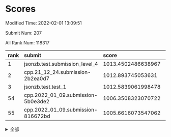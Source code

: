 # Scores

Modified Time: 2022-02-01 13:09:51

Submit Num: 207

All Rank Num: 118317

| rank |               submit               |       score        |       sigma        | pk_num |
| :--- | :--------------------------------- | :----------------- | :----------------- | :----- |
| 1    | jsonzb.test.submission_level_4     | 1013.4502486638967 | 0.7988899079422696 | 2281   |
| 2    | cpp.21_12_24.submission-2b2ea0d7   | 1012.893745053631  | 0.7955970937945248 | 2290   |
| 3    | jsonzb.test.test_1                 | 1012.5839061998478 | 0.8045672462262164 | 2286   |
| 54   | cpp.2022_01_09.submission-5b0e3de2 | 1006.3508323070722 | 0.72527425037368   | 2284   |
| 55   | cpp.2022_01_09.submission-816672bd | 1005.6616073547062 | 0.7299293216008796 | 2289   |


<details>
<summary>全部</summary>

| rank |                 submit                 |       score        |       sigma        | pk_num |
| :--- | :------------------------------------- | :----------------- | :----------------- | :----- |
| 1    | jsonzb.test.submission_level_4         | 1013.4502486638967 | 0.7988899079422696 | 2281   |
| 2    | cpp.21_12_24.submission-2b2ea0d7       | 1012.893745053631  | 0.7955970937945248 | 2290   |
| 3    | jsonzb.test.test_1                     | 1012.5839061998478 | 0.8045672462262164 | 2286   |
| 4    | gobigger.level_3.submission_level_3_2  | 1011.8715616058772 | 0.7808755817141347 | 2287   |
| 5    | gobigger.level_3.submission_level_3_25 | 1011.7014108275097 | 0.776515039156585  | 2289   |
| 6    | gobigger.level_3.submission_level_3_35 | 1011.3999100969967 | 0.7777539734456214 | 2286   |
| 7    | gobigger.level_3.submission_level_3_18 | 1011.3363220927688 | 0.7749388954351977 | 2289   |
| 8    | gobigger.level_3.submission_level_3_0  | 1011.1708092765673 | 0.7805723360875797 | 2287   |
| 9    | gobigger.level_3.submission_level_3_14 | 1010.9368272364196 | 0.7721709342794224 | 2287   |
| 10   | gobigger.level_3.submission_level_3_6  | 1010.8807458635703 | 0.7438421179459547 | 2286   |
| 11   | gobigger.level_3.submission_level_3_42 | 1010.8366245808696 | 0.7631463211592877 | 2281   |
| 12   | gobigger.level_3.submission_level_3_31 | 1010.761052950495  | 0.7712174649217619 | 2289   |
| 13   | gobigger.level_3.submission_level_3_23 | 1010.7341043850606 | 0.7868821720274826 | 2286   |
| 14   | gobigger.level_3.submission_level_3_36 | 1010.4484361726348 | 0.7660463729169987 | 2286   |
| 15   | gobigger.level_3.submission_level_3_29 | 1010.421717009541  | 0.7650417858603766 | 2287   |
| 16   | gobigger.level_3.submission_level_3_26 | 1010.3663538687392 | 0.7769068510578773 | 2286   |
| 17   | gobigger.level_3.submission_level_3_39 | 1010.358682117469  | 0.7593637666857318 | 2285   |
| 18   | gobigger.level_3.submission_level_3_1  | 1010.3218355831121 | 0.7616195391539506 | 2285   |
| 19   | gobigger.level_3.submission_level_3_40 | 1010.3012687948432 | 0.7474899875139995 | 2285   |
| 20   | gobigger.level_3.submission_level_3_37 | 1010.2926836522781 | 0.7585377005534172 | 2283   |
| 21   | gobigger.level_3.submission_level_3_9  | 1010.2645976117299 | 0.7635423802397606 | 2283   |
| 22   | gobigger.level_3.submission_level_3_49 | 1010.2393928837814 | 0.7827015753766516 | 2290   |
| 23   | gobigger.level_3.submission_level_3_16 | 1010.1769872730713 | 0.747959055255556  | 2294   |
| 24   | gobigger.level_3.submission_level_3_44 | 1010.1122379350769 | 0.7525122296063789 | 2289   |
| 25   | gobigger.level_3.submission_level_3_45 | 1010.0835022982282 | 0.7837010610242665 | 2284   |
| 26   | gobigger.level_3.submission_level_3_10 | 1010.0131621912284 | 0.7482845206839154 | 2287   |
| 27   | gobigger.level_3.submission_level_3_7  | 1009.9573845713363 | 0.7528004226937478 | 2288   |
| 28   | gobigger.level_3.submission_level_3_48 | 1009.9565180722707 | 0.7545153545683495 | 2283   |
| 29   | gobigger.level_3.submission_level_3_38 | 1009.9181348933138 | 0.7648454779776657 | 2288   |
| 30   | gobigger.level_3.submission_level_3_15 | 1009.9056921178793 | 0.7412517521253136 | 2283   |
| 31   | gobigger.level_3.submission_level_3_33 | 1009.8528219851864 | 0.7394457813512679 | 2290   |
| 32   | gobigger.level_3.submission_level_3_30 | 1009.8464571565023 | 0.7506703306329555 | 2284   |
| 33   | gobigger.level_3.submission_level_3_11 | 1009.7709877275124 | 0.7662565959952123 | 2287   |
| 34   | gobigger.level_3.submission_level_3_43 | 1009.691559498135  | 0.767556114067501  | 2283   |
| 35   | gobigger.level_3.submission_level_3_3  | 1009.6465208660428 | 0.7506453833832222 | 2290   |
| 36   | gobigger.level_3.submission_level_3_17 | 1009.6301812687193 | 0.7484786016804515 | 2287   |
| 37   | gobigger.level_3.submission_level_3_24 | 1009.590231055324  | 0.7531688352829555 | 2282   |
| 38   | gobigger.level_3.submission_level_3_20 | 1009.4791026344618 | 0.7560269996643963 | 2286   |
| 39   | gobigger.level_3.submission_level_3_5  | 1009.4763873315725 | 0.7494768413917028 | 2289   |
| 40   | gobigger.level_3.submission_level_3_41 | 1009.4510951249142 | 0.761807377719122  | 2286   |
| 41   | gobigger.level_3.submission_level_3_22 | 1009.4481227316737 | 0.7566763698713    | 2289   |
| 42   | gobigger.level_3.submission_level_3_34 | 1009.3098075815938 | 0.7509964107716779 | 2281   |
| 43   | gobigger.level_3.submission_level_3_19 | 1009.237258207119  | 0.7479308360222915 | 2284   |
| 44   | gobigger.level_3.submission_level_3_12 | 1009.1479896323541 | 0.7327702690180089 | 2291   |
| 45   | gobigger.level_3.submission_level_3_13 | 1008.9999751093827 | 0.76758215167102   | 2291   |
| 46   | gobigger.level_3.submission_level_3_46 | 1008.9957857254668 | 0.7591122269788529 | 2281   |
| 47   | gobigger.level_3.submission_level_3_47 | 1008.98948119456   | 0.7240059424689109 | 2284   |
| 48   | gobigger.level_3.submission_level_3_32 | 1008.9250843119204 | 0.76859259845459   | 2286   |
| 49   | gobigger.level_3.submission_level_3_8  | 1008.8898186473987 | 0.7475346990543589 | 2289   |
| 50   | gobigger.level_3.submission_level_3_4  | 1008.6103793636203 | 0.7272503861698567 | 2285   |
| 51   | gobigger.level_3.submission_level_3_21 | 1008.4916264502278 | 0.7744040396274136 | 2289   |
| 52   | gobigger.level_3.submission_level_3_27 | 1007.9147317245213 | 0.7507676591955007 | 2287   |
| 53   | gobigger.level_3.submission_level_3_28 | 1007.8709637094613 | 0.7414718079061289 | 2284   |
| 54   | cpp.2022_01_09.submission-5b0e3de2     | 1006.3508323070722 | 0.72527425037368   | 2284   |
| 55   | cpp.2022_01_09.submission-816672bd     | 1005.6616073547062 | 0.7299293216008796 | 2289   |
| 56   | gobigger.level_1.submission_level_1_1  | 1005.1864081829463 | 0.7178085472726333 | 2282   |
| 57   | gobigger.level_1.submission_level_1_47 | 1005.0284438979074 | 0.7374669866249509 | 2288   |
| 58   | gobigger.level_1.submission_level_1_17 | 1004.7804727803941 | 0.7184220664051286 | 2288   |
| 59   | gobigger.level_1.submission_level_1_10 | 1004.5828899180817 | 0.7230124860322682 | 2287   |
| 60   | gobigger.level_1.submission_level_1_29 | 1004.259152117613  | 0.7289581444746611 | 2289   |
| 61   | gobigger.level_1.submission_level_1_6  | 1004.2179808966849 | 0.7172811421483279 | 2289   |
| 62   | gobigger.level_1.submission_level_1_21 | 1004.1060284635388 | 0.7247679165828937 | 2288   |
| 63   | gobigger.level_1.submission_level_1_46 | 1004.096230435752  | 0.7131130775389914 | 2291   |
| 64   | gobigger.level_1.submission_level_1_41 | 1004.042340867146  | 0.7111537097280336 | 2288   |
| 65   | gobigger.level_1.submission_level_1_30 | 1004.0064652533177 | 0.7179271791795557 | 2288   |
| 66   | gobigger.level_1.submission_level_1_43 | 1004.0050008225272 | 0.7118511999168038 | 2289   |
| 67   | gobigger.level_1.submission_level_1_37 | 1003.9861356344039 | 0.7276993284461886 | 2290   |
| 68   | gobigger.level_1.submission_level_1_8  | 1003.9585994114149 | 0.7156838412096618 | 2284   |
| 69   | gobigger.level_1.submission_level_1_44 | 1003.9416524820721 | 0.7147556575842432 | 2288   |
| 70   | gobigger.level_1.submission_level_1_18 | 1003.8839068753294 | 0.7304788663332545 | 2288   |
| 71   | gobigger.level_1.submission_level_1_12 | 1003.7731941541715 | 0.7188318476216846 | 2286   |
| 72   | gobigger.level_1.submission_level_1_40 | 1003.7281683932919 | 0.7175207083156354 | 2281   |
| 73   | gobigger.level_1.submission_level_1_3  | 1003.69165977939   | 0.7158721525408617 | 2285   |
| 74   | gobigger.level_1.submission_level_1_35 | 1003.6755482783378 | 0.7158109779836201 | 2282   |
| 75   | gobigger.level_1.submission_level_1_2  | 1003.5874242271758 | 0.7089770471586404 | 2281   |
| 76   | gobigger.level_1.submission_level_1_33 | 1003.5091344154425 | 0.7175337769518321 | 2287   |
| 77   | gobigger.level_1.submission_level_1_28 | 1003.5028757715387 | 0.713684333995249  | 2285   |
| 78   | gobigger.level_1.submission_level_1_45 | 1003.469327240295  | 0.7179982472775123 | 2289   |
| 79   | gobigger.level_1.submission_level_1_23 | 1003.4327219687967 | 0.7176068691302199 | 2283   |
| 80   | gobigger.level_1.submission_level_1_22 | 1003.3559221843019 | 0.7314762641451208 | 2290   |
| 81   | gobigger.level_1.submission_level_1_27 | 1003.3017795542991 | 0.7322154971431025 | 2293   |
| 82   | gobigger.level_1.submission_level_1_15 | 1003.257088169812  | 0.7229341831259521 | 2286   |
| 83   | gobigger.level_1.submission_level_1_32 | 1003.2079953920476 | 0.7182766608646141 | 2284   |
| 84   | gobigger.level_1.submission_level_1_20 | 1003.1953088692061 | 0.7175178957307726 | 2283   |
| 85   | gobigger.level_1.submission_level_1_31 | 1003.1106883943756 | 0.708913896032998  | 2283   |
| 86   | gobigger.level_1.submission_level_1_0  | 1003.0993794554321 | 0.7094971523482262 | 2287   |
| 87   | gobigger.level_1.submission_level_1_24 | 1002.9811463847432 | 0.719594127446723  | 2290   |
| 88   | gobigger.level_1.submission_level_1_9  | 1002.9255157411585 | 0.71581380087372   | 2287   |
| 89   | gobigger.level_1.submission_level_1_42 | 1002.9229294901512 | 0.7156508470874698 | 2282   |
| 90   | gobigger.level_1.submission_level_1_36 | 1002.899110740255  | 0.7071588735712623 | 2281   |
| 91   | gobigger.level_1.submission_level_1_7  | 1002.8220170953826 | 0.7291871065648146 | 2289   |
| 92   | gobigger.level_1.submission_level_1_14 | 1002.782134613962  | 0.7109680232027137 | 2287   |
| 93   | gobigger.level_1.submission_level_1_48 | 1002.7311203107232 | 0.7187581038732129 | 2288   |
| 94   | gobigger.level_1.submission_level_1_34 | 1002.6583434814892 | 0.7165297477821683 | 2292   |
| 95   | gobigger.level_1.submission_level_1_13 | 1002.5449323428418 | 0.7108817940734077 | 2291   |
| 96   | gobigger.level_1.submission_level_1_49 | 1002.4949146511887 | 0.7182459969639594 | 2289   |
| 97   | gobigger.level_1.submission_level_1_5  | 1002.4458816356369 | 0.6978082085577694 | 2283   |
| 98   | gobigger.level_1.submission_level_1_4  | 1002.3431658663906 | 0.719301216386274  | 2286   |
| 99   | gobigger.level_1.submission_level_1_26 | 1002.3097439759524 | 0.7047504795579849 | 2290   |
| 100  | gobigger.level_1.submission_level_1_11 | 1002.1356478375183 | 0.72347585243352   | 2286   |
| 101  | gobigger.level_1.submission_level_1_25 | 1001.8326901087304 | 0.7132794174620178 | 2284   |
| 102  | gobigger.level_1.submission_level_1_39 | 1001.8325745771267 | 0.7255805909968825 | 2288   |
| 103  | gobigger.level_1.submission_level_1_16 | 1001.7924673785028 | 0.7128226673057383 | 2293   |
| 104  | gobigger.level_1.submission_level_1_19 | 1001.7821326968169 | 0.7088292297805006 | 2290   |
| 105  | gobigger.level_1.submission_level_1_38 | 1001.7062304755541 | 0.7049124240804446 | 2283   |
| 106  | gobigger.random.submission_random_37   | 997.5071598979922  | 0.7098851469379278 | 2288   |
| 107  | gobigger.random.submission_random_46   | 997.0219232518566  | 0.7073228693682216 | 2285   |
| 108  | gobigger.random.submission_random_17   | 996.5887062674552  | 0.7226386616915232 | 2286   |
| 109  | gobigger.random.submission_random_36   | 996.5633378247591  | 0.7038803192939449 | 2288   |
| 110  | gobigger.random.submission_random_45   | 996.5084251136705  | 0.7202227101851832 | 2283   |
| 111  | gobigger.random.submission_random_14   | 996.3453938211147  | 0.708095570541125  | 2284   |
| 112  | gobigger.random.submission_random_42   | 996.2683370345487  | 0.7223774777442058 | 2282   |
| 113  | gobigger.random.submission_random_30   | 996.234234981659   | 0.7034482333638036 | 2284   |
| 114  | gobigger.random.submission_random_32   | 996.2131347726997  | 0.717866741774692  | 2288   |
| 115  | gobigger.random.submission_random_12   | 996.1826225538458  | 0.7153516855411995 | 2286   |
| 116  | gobigger.random.submission_random_43   | 996.1611474183095  | 0.6972578408141279 | 2284   |
| 117  | gobigger.random.submission_random_24   | 996.1586772998945  | 0.7114452480422079 | 2284   |
| 118  | gobigger.random.submission_random_11   | 996.1385576731302  | 0.714606186920085  | 2282   |
| 119  | gobigger.random.submission_random_20   | 996.0974776464341  | 0.7137947942955122 | 2286   |
| 120  | gobigger.random.submission_random_1    | 996.0918316473718  | 0.7081071652586136 | 2286   |
| 121  | gobigger.random.submission_random_10   | 996.0894097702555  | 0.7059344394111892 | 2289   |
| 122  | gobigger.random.submission_random_16   | 995.9927694700475  | 0.7039883405071778 | 2294   |
| 123  | gobigger.random.submission_random_23   | 995.9825219532476  | 0.7224790486595375 | 2283   |
| 124  | gobigger.random.submission_random_27   | 995.9668766554083  | 0.7155530169440923 | 2295   |
| 125  | gobigger.random.submission_random_48   | 995.9524314889711  | 0.694920829525681  | 2287   |
| 126  | gobigger.random.submission_random_15   | 995.9490409696593  | 0.7163139819348325 | 2289   |
| 127  | gobigger.random.submission_random_38   | 995.9400629922063  | 0.6992631994291273 | 2285   |
| 128  | gobigger.random.submission_random_33   | 995.9225868336542  | 0.7135360329711498 | 2287   |
| 129  | gobigger.random.submission_random_0    | 995.9157033399923  | 0.7064050615346088 | 2287   |
| 130  | gobigger.random.submission_random_5    | 995.8438162286654  | 0.7110963192046899 | 2295   |
| 131  | gobigger.random.submission_random_6    | 995.8090828764824  | 0.7294129542970315 | 2284   |
| 132  | gobigger.random.submission_random_22   | 995.7918312253528  | 0.7251935290508115 | 2287   |
| 133  | gobigger.random.submission_random_4    | 995.7176734491653  | 0.7091576236703752 | 2288   |
| 134  | gobigger.random.submission_random_47   | 995.7121590203596  | 0.7093932119479632 | 2281   |
| 135  | gobigger.random.submission_random_49   | 995.6676704398418  | 0.7080977907052857 | 2289   |
| 136  | gobigger.random.submission_random_21   | 995.6647370908543  | 0.7077871993675486 | 2290   |
| 137  | gobigger.random.submission_random_3    | 995.6447608330392  | 0.7123741160775883 | 2289   |
| 138  | gobigger.random.submission_random_35   | 995.6099670789857  | 0.7124851098712537 | 2289   |
| 139  | gobigger.random.submission_random_44   | 995.5772040574087  | 0.7200529349542591 | 2288   |
| 140  | gobigger.random.submission_random_31   | 995.4293926363783  | 0.7108602313600728 | 2283   |
| 141  | gobigger.random.submission_random_18   | 995.4208235477578  | 0.7086376799997984 | 2284   |
| 142  | gobigger.random.submission_random_13   | 995.4131282643247  | 0.6997046440856024 | 2286   |
| 143  | gobigger.random.submission_random_41   | 995.4040153369376  | 0.7203004935990919 | 2287   |
| 144  | gobigger.random.submission_random_19   | 995.371759762241   | 0.7092735058445803 | 2289   |
| 145  | gobigger.random.submission_random_25   | 995.3129888828394  | 0.6988733326797685 | 2286   |
| 146  | gobigger.random.submission_random_40   | 995.3075349624418  | 0.7150724516714084 | 2285   |
| 147  | gobigger.random.submission_random_8    | 995.2841176716373  | 0.7084236378524723 | 2288   |
| 148  | gobigger.random.submission_random_29   | 995.1631620302012  | 0.7043773936028677 | 2283   |
| 149  | gobigger.random.submission_random_7    | 995.1517626540085  | 0.7195827550616642 | 2284   |
| 150  | gobigger.random.submission_random_2    | 995.1104963623103  | 0.7023567712562269 | 2282   |
| 151  | gobigger.random.submission_random_28   | 994.9336064629358  | 0.7067307506586162 | 2290   |
| 152  | gobigger.random.submission_random_39   | 994.7342929483946  | 0.7236766787981274 | 2283   |
| 153  | gobigger.random.submission_random_9    | 994.6052490803681  | 0.7122019142729773 | 2289   |
| 154  | gobigger.random.submission_random_26   | 994.4746494567565  | 0.7225749548445802 | 2285   |
| 155  | gobigger.random.submission_random_34   | 993.9912106920295  | 0.7209068366338302 | 2280   |
| 156  | gobigger.level_2.submission_level_2_15 | 993.4582870672366  | 0.7219926786355614 | 2290   |
| 157  | gobigger.level_2.submission_level_2_1  | 993.3790650524618  | 0.7412122345719547 | 2285   |
| 158  | gobigger.level_2.submission_level_2_17 | 993.1599133329819  | 0.7256526398785301 | 2285   |
| 159  | gobigger.level_2.submission_level_2_18 | 993.1429552635351  | 0.7520430062827489 | 2289   |
| 160  | gobigger.level_2.submission_level_2_0  | 993.0769577074785  | 0.7414985031182838 | 2285   |
| 161  | gobigger.level_2.submission_level_2_5  | 993.0300673794595  | 0.7454121741421196 | 2289   |
| 162  | gobigger.level_2.submission_level_2_9  | 992.9165655935541  | 0.7305044595808894 | 2284   |
| 163  | gobigger.level_2.submission_level_2_25 | 992.9035741746909  | 0.7216988677637135 | 2285   |
| 164  | gobigger.level_2.submission_level_2_45 | 992.8319167051772  | 0.7450665105046816 | 2285   |
| 165  | gobigger.level_2.submission_level_2_19 | 992.8136153286252  | 0.7404336255234347 | 2281   |
| 166  | gobigger.level_2.submission_level_2_38 | 992.7187315127813  | 0.7479349738777837 | 2283   |
| 167  | gobigger.level_2.submission_level_2_43 | 992.7021617591968  | 0.7391824522602313 | 2282   |
| 168  | gobigger.level_2.submission_level_2_27 | 992.7016259078757  | 0.7577816646793791 | 2286   |
| 169  | gobigger.level_2.submission_level_2_6  | 992.6688119102496  | 0.7382800920934246 | 2293   |
| 170  | gobigger.level_2.submission_level_2_10 | 992.5978868763642  | 0.7414664874635084 | 2284   |
| 171  | gobigger.level_2.submission_level_2_26 | 992.5672048032187  | 0.7431772418130702 | 2289   |
| 172  | gobigger.level_2.submission_level_2_49 | 992.5592072652761  | 0.7296852227235212 | 2283   |
| 173  | gobigger.level_2.submission_level_2_35 | 992.556370081874   | 0.7409113789130087 | 2289   |
| 174  | gobigger.level_2.submission_level_2_8  | 992.4521489473074  | 0.7530653185310457 | 2283   |
| 175  | gobigger.level_2.submission_level_2_28 | 992.4471405629191  | 0.7402871892125014 | 2288   |
| 176  | gobigger.level_2.submission_level_2_23 | 992.3697557781768  | 0.7363784642384182 | 2286   |
| 177  | gobigger.level_2.submission_level_2_47 | 992.3048992905136  | 0.7311778601417843 | 2286   |
| 178  | gobigger.level_2.submission_level_2_48 | 992.0827585799668  | 0.753301224996766  | 2285   |
| 179  | gobigger.level_2.submission_level_2_44 | 992.0699088071907  | 0.7391906644973824 | 2285   |
| 180  | gobigger.level_2.submission_level_2_30 | 992.0395129543913  | 0.7341347310270915 | 2284   |
| 181  | gobigger.level_2.submission_level_2_33 | 991.9855720322251  | 0.74392305160742   | 2287   |
| 182  | gobigger.level_2.submission_level_2_12 | 991.9602772181904  | 0.732618057358849  | 2290   |
| 183  | gobigger.level_2.submission_level_2_4  | 991.958710029628   | 0.7308134262571689 | 2286   |
| 184  | gobigger.level_2.submission_level_2_31 | 991.8828027633136  | 0.7557287933049565 | 2288   |
| 185  | gobigger.level_2.submission_level_2_39 | 991.8421623390387  | 0.7488523026593199 | 2291   |
| 186  | gobigger.level_2.submission_level_2_24 | 991.8298179232833  | 0.7410067804781626 | 2283   |
| 187  | gobigger.level_2.submission_level_2_40 | 991.827832420629   | 0.7516560760674429 | 2283   |
| 188  | gobigger.level_2.submission_level_2_41 | 991.7857227347483  | 0.7514057720503294 | 2288   |
| 189  | gobigger.level_2.submission_level_2_34 | 991.7573289584436  | 0.764415421114784  | 2285   |
| 190  | gobigger.level_2.submission_level_2_29 | 991.7342134608554  | 0.7486891677115994 | 2289   |
| 191  | gobigger.level_2.submission_level_2_11 | 991.6487275860891  | 0.7435676461025699 | 2285   |
| 192  | gobigger.level_2.submission_level_2_2  | 991.5778712534783  | 0.7382428363043745 | 2285   |
| 193  | gobigger.level_2.submission_level_2_36 | 991.4576204407812  | 0.7255065910580032 | 2288   |
| 194  | gobigger.level_2.submission_level_2_22 | 991.4060511811833  | 0.7546805157014541 | 2287   |
| 195  | gobigger.level_2.submission_level_2_32 | 991.3790752432795  | 0.7406002076511032 | 2286   |
| 196  | gobigger.level_2.submission_level_2_21 | 991.3307014782943  | 0.7504194783058044 | 2286   |
| 197  | gobigger.level_2.submission_level_2_14 | 991.3234639257346  | 0.7543645220653185 | 2288   |
| 198  | gobigger.level_2.submission_level_2_37 | 991.2577985981725  | 0.7505096025590285 | 2287   |
| 199  | gobigger.level_2.submission_level_2_20 | 991.1979539315511  | 0.7779418889973456 | 2284   |
| 200  | gobigger.level_2.submission_level_2_16 | 991.1068440434286  | 0.7523623371280594 | 2288   |
| 201  | gobigger.level_2.submission_level_2_46 | 991.0761774641064  | 0.7450339886707004 | 2278   |
| 202  | gobigger.level_2.submission_level_2_42 | 990.717421611723   | 0.755560179457699  | 2281   |
| 203  | gobigger.level_2.submission_level_2_13 | 990.697848154848   | 0.7701626369946277 | 2287   |
| 204  | gobigger.level_2.submission_level_2_7  | 990.45868594391    | 0.7500491552622457 | 2289   |
| 205  | gobigger.level_2.submission_level_2_3  | 990.2719700572983  | 0.7552969739898592 | 2288   |
| 206  | gobigger.none.submission_none_1        | 977.7994928919522  | 1.2521858444243235 | 2275   |
| 207  | gobigger.none.submission_none_0        | 977.6965289806985  | 1.3237047286863326 | 2290   |

</details>